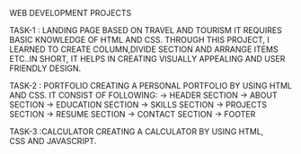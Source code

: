WEB DEVELOPMENT PROJECTS

TASK-1 : LANDING PAGE BASED ON TRAVEL AND TOURISM IT REQUIRES BASIC KNOWLEDGE OF HTML AND CSS. THROUGH THIS PROJECT, I LEARNED TO CREATE COLUMN,DIVIDE SECTION AND ARRANGE ITEMS ETC..IN SHORT, IT HELPS IN CREATING VISUALLY APPEALING AND USER FRIENDLY DESIGN.

TASK-2 : PORTFOLIO CREATING A PERSONAL PORTFOLIO BY USING HTML AND CSS. IT CONSIST OF FOLLOWING: -> HEADER SECTION -> ABOUT SECTION -> EDUCATION SECTION -> SKILLS SECTION -> PROJECTS SECTION -> RESUME SECTION -> CONTACT SECTION -> FOOTER

TASK-3 :CALCULATOR CREATING A CALCULATOR BY USING HTML, CSS AND JAVASCRIPT.
